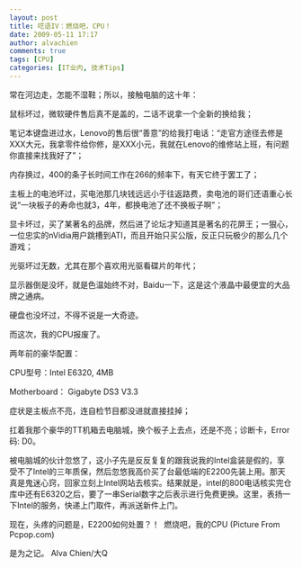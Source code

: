 ```yaml
---
layout: post
title: 呓语IV：燃烧吧，CPU！
date: 2009-05-11 17:17
author: alvachien
comments: true
tags: [CPU]
categories: [IT业内, 技术Tips]
---
```


常在河边走，怎能不湿鞋；所以，接触电脑的这十年：

鼠标坏过，微软硬件售后真不是盖的，二话不说拿一个全新的换给我；

笔记本键盘进过水，Lenovo的售后很“善意”的给我打电话：“走官方途径去修是XXX大元，我拿零件给你修，是XXX小元，我就在Lenovo的维修站上班，有问题你直接来找我好了”；

内存换过，400的条子长时间工作在266的频率下，有天它终于罢工了；

主板上的电池坏过，买电池那几块钱远远小于往返路费，卖电池的哥们还语重心长说“一块板子的寿命也就3，4年，都换电池了还不换板子啊”；

显卡坏过，买了某著名的品牌，然后进了论坛才知道其是著名的花屏王；一狠心，一位忠实的nVidia用户跳槽到ATI，而且开始只买公版，反正只玩极少的那么几个游戏；

光驱坏过无数，尤其在那个喜欢用光驱看碟片的年代；

显示器倒是没坏，就是色温始终不对，Baidu一下，这是这个液晶中最便宜的大品牌之通病。

硬盘也没坏过，不得不说是一大奇迹。

而这次，我的CPU报废了。
 
两年前的豪华配置：

CPU型号：Intel E6320, 4MB

Motherboard： Gigabyte DS3 V3.3

症状是主板点不亮，连自检节目都没进就直接挂掉；

扛着我那个豪华的TT机箱去电脑城，换个板子上去点，还是不亮；诊断卡，Error码: D0。
 
被电脑城的伙计忽悠了，这小子先是反反复复的跟我说我的Intel盒装是假的，享受不了Intel的三年质保，然后忽悠我高价买了台最低端的E2200先装上用。那天真是鬼迷心窍，回家立刻上Intel网站去核实。结果就是，intel的800电话核实完仓库中还有E6320之后，要了一串Serial数字之后表示进行免费更换。这里，表扬一下Intel的服务，快递上门取件，再派送新件上门。
 
现在，头疼的问题是，E2200如何处置？！
<img src="http://img5.pcpop.com/ProductImages/640x480/0/355/000355270.jpg" alt="" />
燃烧吧，我的CPU (Picture From Pcpop.com)

是为之记。
Alva Chien/大Q

